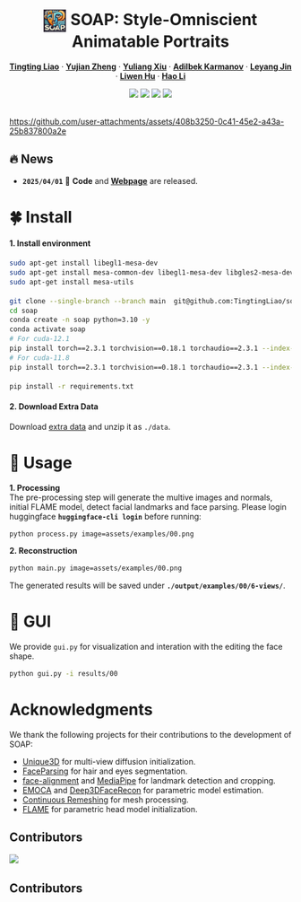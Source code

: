 <h1 align="center">
  <img src="./assets/logo.png" style="width: 40px; height: 40px; vertical-align: middle; margin-right: 1px;">
  SOAP: Style-Omniscient Animatable Portraits 
</h1> 

<p align="center">
    <a href="https://tingtingliao.github.io/"><strong>Tingting Liao</strong></a>
    ·
    <a href="https://paulyzheng.github.io/about/"><strong>Yujian Zheng</strong></a>
    ·
    <a href="http://xiuyuliang.cn/"><strong>Yuliang Xiu</strong></a>
    · 
    <a href=""><strong>Adilbek Karmanov</strong></a>
    ·
    <a href=""><strong>Leyang Jin</strong></a>
    ·
    <a href="https://scholar.google.com/citations?user=Mvq6pGcAAAAJ&hl=en"><strong>Liwen Hu</strong></a>
    ·
    <a href="https://www.hao-li.com/Hao_Li/Hao_Li_-_about_me.html"><strong>Hao Li</strong></a>
</p>  
<div align="center">
  <!-- <a href='LICENSE'><img src='https://img.shields.io/badge/license-MIT-yellow'></a> -->
  <a href=''><img src='https://img.shields.io/badge/arXiv-Paper-red?logo=arxiv&logoColor=red'></a>
  <a href='https://tingtingliao.github.io/soap'><img src='https://img.shields.io/badge/project-homepage-orange?logo=Homepage&logoColor=orange'></a>
  <a href="https://github.com/TingtingLiao/soap"><img src="https://img.shields.io/github/stars/TingtingLiao/soap?logo=github&logoColor=white"></a>
  <a href=''><img src='https://img.shields.io/badge/license-MIT-blue?logo=C&logoColor=blue'></a>
</div>
<br>  

https://github.com/user-attachments/assets/408b3250-0c41-45e2-a43a-25b837800a2e

## 🔥 News 
- **`2025/04/01`** 🌟  **Code** and [**Webpage**](https://tingtingliao.github.io/soap) are released. 

# 🍀 Install  
#### 1. Install environment    
```bash
sudo apt-get install libegl1-mesa-dev
sudo apt-get install mesa-common-dev libegl1-mesa-dev libgles2-mesa-dev
sudo apt-get install mesa-utils

git clone --single-branch --branch main  git@github.com:TingtingLiao/soap.git
cd soap 
conda create -n soap python=3.10 -y
conda activate soap   
# For cuda-12.1 
pip install torch==2.3.1 torchvision==0.18.1 torchaudio==2.3.1 --index-url https://download.pytorch.org/whl/cu121 
# For cuda-11.8 
pip install torch==2.3.1 torchvision==0.18.1 torchaudio==2.3.1 --index-url https://download.pytorch.org/whl/cu118 

pip install -r requirements.txt  
``` 
#### 2. Download Extra Data 
Download [extra data](https://download) and unzip it as `./data`.


# 🍉 Usage 

**1. Processing**   
The pre-processing step will generate the multive images and normals, initial FLAME model, detect facial landmarks and face parsing. Please login huggingface **`huggingface-cli login`** before running: 

```bash   
python process.py image=assets/examples/00.png 
```
 

**2. Reconstruction**
```bash  
python main.py image=assets/examples/00.png
```  
The generated results will be saved under **`./output/examples/00/6-views/`**.

# 🍋 GUI 
We provide `gui.py` for visualization and interation with the editing the face shape.
```bash 
python gui.py -i results/00 
```

# Acknowledgments
We thank the following projects for their contributions to the development of SOAP:
- [Unique3D](https://github.com/AiuniAI/Unique3D) for multi-view diffusion initialization. 
- [FaceParsing](https://huggingface.co/jonathandinu/face-parsing) for hair and eyes segmentation. 
- [face-alignment](https://github.com/1adrianb/face-alignment) and [MediaPipe](https://github.com/google-ai-edge/mediapipe) for landmark detection and cropping. 
- [EMOCA](https://github.com/radekd91/emoca) and [Deep3DFaceRecon](https://github.com/sicxu/Deep3DFaceRecon_pytorch) for parametric model estimation. 
- [Continuous Remeshing](https://github.com/Profactor/continuous-remeshing) for mesh processing. 
- [FLAME](https://flame.is.tue.mpg.de/) for parametric head model initialization. 


## Contributors

<a href="https://github.com/TingtingLiao/soap/graphs/contributors">
  <img src="https://contrib.rocks/image?repo=TingtingLiao/soap" />
</a>

## Contributors



